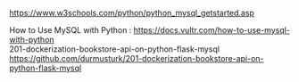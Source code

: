 https://www.w3schools.com/python/python_mysql_getstarted.asp  

How to Use MySQL with Python : https://docs.vultr.com/how-to-use-mysql-with-python   
201-dockerization-bookstore-api-on-python-flask-mysql   https://github.com/durmusturk/201-dockerization-bookstore-api-on-python-flask-mysql  
